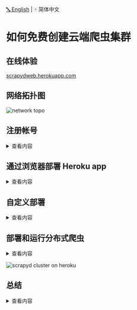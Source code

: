 [:abc: English](./README.md) | :mahjong: 简体中文

# 如何免费创建云端爬虫集群


## 在线体验
[scrapydweb.herokuapp.com](https://scrapydweb.herokuapp.com)


## 网络拓扑图
![network topo](https://raw.githubusercontent.com/my8100/files/master/scrapyd-cluster-on-heroku/screenshots/network_topology.png)


## 注册帐号
<details>
<summary>查看内容</summary>

1. Heroku

访问 [heroku.com](https://signup.heroku.com) 注册免费账号（注册页面需要调用 google recaptcha 人机验证，登录页面也需要**科学地进行上网**，访问 app 运行页面则没有该问题），免费账号最多可以**创建和运行5个 app**。

![heroku register](https://raw.githubusercontent.com/my8100/files/master/scrapyd-cluster-on-heroku/screenshots/heroku_register.png)

2. Redis Labs（可选）

访问 [redislabs.com](https://redislabs.com) 注册免费账号，提供**30MB 存储空间**，用于下文通过 [scrapy-redis](https://github.com/rmax/scrapy-redis) 实现**分布式爬虫**。

![redislabs register](https://raw.githubusercontent.com/my8100/files/master/scrapyd-cluster-on-heroku/screenshots/redislabs_register.png)

</details>


## 通过浏览器部署 Heroku app
<details>
<summary>查看内容</summary>

1. 访问 [my8100/scrapyd-cluster-on-heroku-scrapyd-app](https://github.com/my8100/scrapyd-cluster-on-heroku-scrapyd-app) 一键部署 Scrapyd app。（注意更新页面表单中 Redis 服务器的主机，端口和密码）
2. 重复第1步完成4个 Scrapyd app 的部署，假设应用名称为 `svr-1`, `svr-2`, `svr-3` 和 `svr-4`
3. 访问 [my8100/scrapyd-cluster-on-heroku-scrapydweb-app](https://github.com/my8100/scrapyd-cluster-on-heroku-scrapydweb-app) 一键部署 ScrapydWeb app，取名 `myscrapydweb`
4. （可选）点击 [dashboard.heroku.com/apps/myscrapydweb/settings](https://dashboard.heroku.com/apps/myscrapydweb/settings) 页面中的 **Reveal Config Vars** 按钮相应添加更多 Scrapyd server，例如 KEY 为 `SCRAPYD_SERVER_2`, VALUE 为 `svr-2.herokuapp.com:80#group2`
5. 访问 [myscrapydweb.herokuapp.com](https://myscrapydweb.herokuapp.com)
6. 跳转 [部署和运行分布式爬虫](#部署和运行分布式爬虫) 章节继续阅读。

</details>


## 自定义部署
<details>
<summary>查看内容</summary>

### 安装工具
1. [Git](https://git-scm.com/book/en/v2/Getting-Started-Installing-Git)
2. [Heroku CLI](https://devcenter.heroku.com/articles/heroku-cli)
3. [Python client for Redis](https://pypi.org/project/redis/)：运行 `pip install redis` 命令即可。


### 下载配置文件
新开一个命令行提示符：
```
git clone https://github.com/my8100/scrapyd-cluster-on-heroku
cd scrapyd-cluster-on-heroku
```


### 登录 Heroku
```
# Or run 'heroku login -i' to login with username/password
heroku login
# outputs:
# heroku: Press any key to open up the browser to login or q to exit:
# Opening browser to https://cli-auth.heroku.com/auth/browser/12345-abcde
# Logging in... done
# Logged in as username@gmail.com
```


### 创建 Scrapyd 集群
1. 新建 Git 仓库
```
cd scrapyd
git init
# explore and update the files if needed
git status
git add .
git commit -a -m "first commit"
git status
```

2. 部署 Scrapyd app
```
heroku apps:create svr-1
heroku git:remote -a svr-1
git remote -v
git push heroku master
heroku logs --tail
# Press ctrl+c to stop logs outputting
# Visit https://svr-1.herokuapp.com
```

3. 添加环境变量
    - 设置时区
    ```
    # python -c "import tzlocal; print(tzlocal.get_localzone())"
    heroku config:set TZ=Asia/Shanghai
    # heroku config:get TZ
    ```
    - 添加 Redis 账号（可选，详见 *scrapy_redis_demo_project.zip* 中的 *settings.py*）
    ```
    heroku config:set REDIS_HOST=your-redis-host
    heroku config:set REDIS_PORT=your-redis-port
    heroku config:set REDIS_PASSWORD=your-redis-password
    ```

4. 重复上述第2步和第3步完成余下三个 Scrapyd app 的部署和配置：`svr-2`，`svr-3` 和 `svr-4`


### 创建 ScrapydWeb app
1. 新建 Git 仓库
```
cd ..
cd scrapydweb
git init
# explore and update the files if needed
git status
git add .
git commit -a -m "first commit"
git status
```

2. 部署 ScrapydWeb app
```
heroku apps:create myscrapydweb
heroku git:remote -a myscrapydweb
git remote -v
git push heroku master
```

3. 添加环境变量
    - 设置时区
    ```
    heroku config:set TZ=Asia/Shanghai
    ```
    - 添加 Scrapyd server（详见 *scrapydweb* 目录下的 *scrapydweb_settings_v8.py*）
    ```
    heroku config:set SCRAPYD_SERVER_1=svr-1.herokuapp.com:80
    heroku config:set SCRAPYD_SERVER_2=svr-2.herokuapp.com:80#group1
    heroku config:set SCRAPYD_SERVER_3=svr-3.herokuapp.com:80#group1
    heroku config:set SCRAPYD_SERVER_4=svr-4.herokuapp.com:80#group2
    ````

4. 访问 [myscrapydweb.herokuapp.com](https://myscrapydweb.herokuapp.com)
![scrapydweb](https://raw.githubusercontent.com/my8100/files/master/scrapyd-cluster-on-heroku/screenshots/scrapydweb.png)

</details>


## 部署和运行分布式爬虫
<details>
<summary>查看内容</summary>

1. 上传 demo 项目，即 *scrapyd-cluster-on-heroku* 目录下的压缩文档 *scrapy_redis_demo_project.zip*
2. 将种子请求推入 `mycrawler:start_urls` 触发爬虫并查看结果

```
In [1]: import redis  # pip install redis

In [2]: r = redis.Redis(host='your-redis-host', port=your-redis-port, password='your-redis-password')

In [3]: r.delete('mycrawler_redis:requests', 'mycrawler_redis:dupefilter', 'mycrawler_redis:items')
Out[3]: 0

In [4]: r.lpush('mycrawler:start_urls', 'http://books.toscrape.com', 'http://quotes.toscrape.com')
Out[4]: 2

# wait for a minute
In [5]: r.lrange('mycrawler_redis:items', 0, 1)
Out[5]:
[b'{"url": "http://quotes.toscrape.com/", "title": "Quotes to Scrape", "hostname": "d6cf94d5-324e-4def-a1ab-e7ee2aaca45a", "crawled": "2019-04-02 03:42:37", "spider": "mycrawler_redis"}',
 b'{"url": "http://books.toscrape.com/index.html", "title": "All products | Books to Scrape - Sandbox", "hostname": "d6cf94d5-324e-4def-a1ab-e7ee2aaca45a", "crawled": "2019-04-02 03:42:37", "spider": "mycrawler_redis"}']
```

</details>

![scrapyd cluster on heroku](https://raw.githubusercontent.com/my8100/files/master/scrapyd-cluster-on-heroku/screenshots/scrapyd_cluster_on_heroku.gif)


## 总结
<details>
<summary>查看内容</summary>

 - 优点
    - 免费
    - 可以爬 Google 等外网
    - 可扩展（借助于 [ScrapydWeb](https://github.com/my8100/scrapydweb)）
 - 缺点
    - 注册和登录需要科学地进行上网
    - **Heroku app 每天至少自动重启一次并且重置所有文件**，因此需要外接数据库保存数据，详见 [devcenter.heroku.com](https://devcenter.heroku.com/articles/dynos#restarting)

</details>
